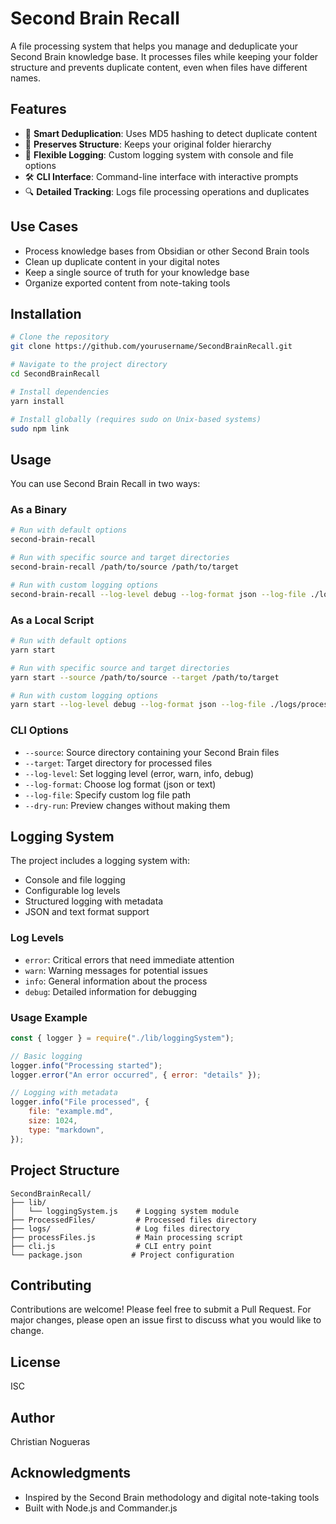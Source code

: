 # Second Brain Recall

A file processing system that helps you manage and deduplicate your Second Brain
knowledge base. It processes files while keeping your folder structure and
prevents duplicate content, even when files have different names.

## Features

- 🔄 **Smart Deduplication**: Uses MD5 hashing to detect duplicate content
- 📁 **Preserves Structure**: Keeps your original folder hierarchy
- 📝 **Flexible Logging**: Custom logging system with console and file options
- 🛠️ **CLI Interface**: Command-line interface with interactive prompts
- 🔍 **Detailed Tracking**: Logs file processing operations and duplicates

## Use Cases

- Process knowledge bases from Obsidian or other Second Brain tools
- Clean up duplicate content in your digital notes
- Keep a single source of truth for your knowledge base
- Organize exported content from note-taking tools

## Installation

```bash
# Clone the repository
git clone https://github.com/yourusername/SecondBrainRecall.git

# Navigate to the project directory
cd SecondBrainRecall

# Install dependencies
yarn install

# Install globally (requires sudo on Unix-based systems)
sudo npm link
```

## Usage

You can use Second Brain Recall in two ways:

### As a Binary

```bash
# Run with default options
second-brain-recall

# Run with specific source and target directories
second-brain-recall /path/to/source /path/to/target

# Run with custom logging options
second-brain-recall --log-level debug --log-format json --log-file ./logs/processing.log
```

### As a Local Script

```bash
# Run with default options
yarn start

# Run with specific source and target directories
yarn start --source /path/to/source --target /path/to/target

# Run with custom logging options
yarn start --log-level debug --log-format json --log-file ./logs/processing.log
```

### CLI Options

- `--source`: Source directory containing your Second Brain files
- `--target`: Target directory for processed files
- `--log-level`: Set logging level (error, warn, info, debug)
- `--log-format`: Choose log format (json or text)
- `--log-file`: Specify custom log file path
- `--dry-run`: Preview changes without making them

## Logging System

The project includes a logging system with:

- Console and file logging
- Configurable log levels
- Structured logging with metadata
- JSON and text format support

### Log Levels

- `error`: Critical errors that need immediate attention
- `warn`: Warning messages for potential issues
- `info`: General information about the process
- `debug`: Detailed information for debugging

### Usage Example

```javascript
const { logger } = require("./lib/loggingSystem");

// Basic logging
logger.info("Processing started");
logger.error("An error occurred", { error: "details" });

// Logging with metadata
logger.info("File processed", {
    file: "example.md",
    size: 1024,
    type: "markdown",
});
```

## Project Structure

```
SecondBrainRecall/
├── lib/
│   └── loggingSystem.js    # Logging system module
├── ProcessedFiles/         # Processed files directory
├── logs/                   # Log files directory
├── processFiles.js         # Main processing script
├── cli.js                  # CLI entry point
└── package.json           # Project configuration
```

## Contributing

Contributions are welcome! Please feel free to submit a Pull Request. For major
changes, please open an issue first to discuss what you would like to change.

## License

ISC

## Author

Christian Nogueras

## Acknowledgments

- Inspired by the Second Brain methodology and digital note-taking tools
- Built with Node.js and Commander.js
